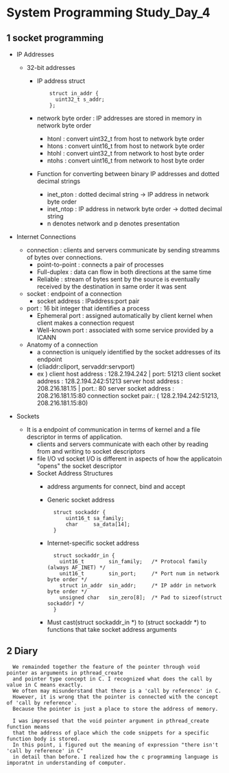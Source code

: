 # System Programming Study_Day_4

## 1 socket programming 

  - IP Addresses
      - 32-bit addresses
          * IP address struct

                    struct in_addr {
                      uint32_t s_addr;
                    };

          * network byte order : IP addresses are stored in memory in network byte order
              + htonl : convert uint32_t from host to network byte order
              + htons : convert uint16_t from host to network byte order
              + htohl : convert uint32_t from network to host byte order
              + ntohs : convert uint16_t from network to host byte order
          * Function for converting between binary IP addresses and dotted decimal strings
              + inet_pton : dotted decimal string -> IP address in network byte order
              + inet_ntop : IP address in network byte order -> dotted decimal string
              + n denotes network and p denotes presentation

  - Internet Connections
      - connection : clients and servers communicate by sending streamms of bytes over connections.
          * point-to-point : connects a pair of processes
          * Full-duplex : data can flow in both directions at the same time
          * Reliable : stream of bytes sent by the source is eventually received 
                        by the destination in same order it was sent
      - socket : endpoint of a connection
          * socket address : IPaddress:port pair
      - port : 16 bit integer that identifies a process
          * Ephemeral port : assigned automatically by client kernel when client makes a connection request
          * Well-known port : associated with some service provided by a ICANN
      - Anatomy of a connection
          * a connection is uniquely identified by the socket addresses of its endpoint
          * (cliaddr:cliport, servaddr:servport)
          * ex ) client host address : 128.2.194.242  | port: 51213 
                 client socket address : 128.2.194.242:51213
                 server host address : 208.216.181.15 | port.: 80
                 server socket address : 208.216.181.15:80
                 connection socket pair.: ( 128.2.194.242:51213, 208.216.181.15:80)
                 
  - Sockets
      - It is a endpoint of communication in terms of kernel and a file descriptor in terms of application.
          * clients and servers communicate with each other by reading from and writing to socket descriptors
          * file I/O vd socket I/O is different in aspects of how the applicatoin "opens" the socket descriptor
          * Socket Address Structures
              + address arguments for connect, bind and accept
              + Generic socket address
                   
                      struct sockaddr {
                          uint16_t sa_family;
                          char     sa_data[14];
                      }
                      
              + Internet-specific socket address
                      
                      struct sockaddr_in {
                        uint16_t        sin_family;   /* Protocol family (always AF_INET) */
                        unit16_t        sin_port;     /* Port num in network byte order */
                        struct in_addr  sin_addr;     /* IP addr in network byte order */
                        unsigned char   sin_zero[8];  /* Pad to sizeof(struct sockaddr) */
                      }
                      
              + Must cast(struct sockaddr_in *) to (struct sockaddr *) to functions that take socket address arguments

## 2 Diary

      We remainded together the feature of the pointer through void pointer as arguments in pthread_create
      and pointer type concept in C. I recognized what does the call by value in C means exactly.
      We often may misunderstand that there is a 'call by reference' in C. 
      However, it is wrong that the pointer is connected with the concept of 'call by reference'. 
      Because the pointer is just a place to store the address of memory.
      
      I was impressed that the void pointer argument in pthread_create function means 
      that the address of place which the code snippets for a specific function body is stored.
      In this point, i figured out the meaning of expression "there isn't 'call by reference' in C" 
      in detail than before. I realized how the c programming language is imporatnt in understanding of computer.
      
      
